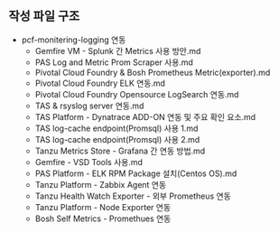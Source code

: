 ## 작성 파일 구조

- pcf-monitering-logging 연동
  - Gemfire VM - Splunk 간 Metrics 사용 방안.md
  - PAS Log and Metric Prom Scraper 사용.md
  - Pivotal Cloud Foundry & Bosh Prometheus Metric(exporter).md
  - Pivotal Cloud Foundry ELK 연동.md
  - Pivotal Cloud Foundry Opensource LogSearch 연동.md
  - TAS & rsyslog server 연동.md
  - TAS Platform - Dynatrace ADD-ON 연동 및 주요 확인 요소.md
  - TAS log-cache endpoint(Promsql) 사용 1.md
  - TAS log-cache endpoint(Promsql) 사용 2.md
  - Tanzu Metrics Store - Grafana 간 연동 방법.md
  - Gemfire - VSD Tools 사용.md
  - PAS Platform - ELK RPM Package 설치(Centos OS).md
  - Tanzu Platform - Zabbix Agent 연동
  - Tanzu Health Watch Exporter - 외부 Prometheus 연동
  - Tanzu Platform - Node Exporter 연동
  - Bosh Self Metrics - Promethues 연동
